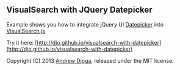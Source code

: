 ## VisualSearch with JQuery Datepicker

Example shows you how to integrate jQuery UI [Datepicker](http://jqueryui.com/datepicker) into [VisualSearch.js](http://documentcloud.github.com/visualsearch)

Try it here: [http://djo.github.io/visualsearch-with-datepicker](http://djo.github.io/visualsearch-with-datepicker)

Copyright (C) 2013 [Andrew Djoga](http://andrewdjoga.com), released under the MIT license.
